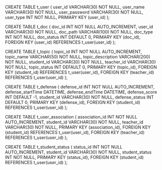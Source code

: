 CREATE TABLE t_user (
user_id VARCHAR(30) NOT NULL,
user_name VARCHAR(30) NOT NULL,
user_password VARCHAR(30) NOT NULL,
user_type INT NOT NULL,
PRIMARY KEY (user_id)
);

CREATE TABLE t_doc (
doc_id INT NOT NULL AUTO_INCREMENT,
user_id VARCHAR(30) NOT NULL,
doc_path VARCHAR(100) NOT NULL,
doc_type INT NOT NULL,
doc_status INT DEFAULT 0,
PRIMARY KEY (doc_id),
FOREIGN KEY (user_id) REFERENCES t_user(user_id)
);

CREATE TABLE t_topic (
topic_id INT NOT NULL AUTO_INCREMENT,
topic_name VARCHAR(50) NOT NULL,
topic_description VARCHAR(200) NOT NULL,
student_id VARCHAR(30) NOT NULL,
teacher_id VARCHAR(30) NOT NULL,
topic_status INT DEFAULT 0,
PRIMARY KEY (topic_id),
FOREIGN KEY (student_id) REFERENCES t_user(user_id),
FOREIGN KEY (teacher_id) REFERENCES t_user(user_id)
);

CREATE TABLE t_defense (
defense_id INT NOT NULL AUTO_INCREMENT,
defense_startTime DATETIME,
defense_endTime DATETIME,
defense_score INT DEFAULT -1,
student_id VARCHAR(30) NOT NULL,
defense_status INT DEFAULT 0,
PRIMARY KEY (defense_id),
FOREIGN KEY (student_id) REFERENCES t_user(user_id)
);

CREATE TABLE t_user_association (
association_id INT NOT NULL AUTO_INCREMENT,
student_id VARCHAR(30) NOT NULL,
teacher_id VARCHAR(30) NOT NULL,
PRIMARY KEY (association_id),
FOREIGN KEY (student_id) REFERENCES t_user(user_id),
FOREIGN KEY (teacher_id) REFERENCES t_user(user_id)
);

CREATE TABLE t_student_status (
status_id INT NOT NULL AUTO_INCREMENT,
student_id VARCHAR(30) NOT NULL,
student_status INT NOT NULL,
PRIMARY KEY (status_id),
FOREIGN KEY (student_id) REFERENCES t_user(user_id)
);

